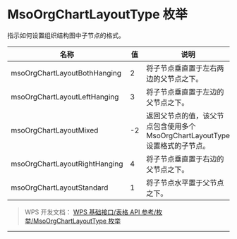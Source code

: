 # MsoOrgChartLayoutType 枚举

指示如何设置组织结构图中子节点的格式。

| 名称                          | 值  | 说明                                                                          |
|-------------------------------|-----|-------------------------------------------------------------------------------|
| msoOrgChartLayoutBothHanging  | 2   | 将子节点垂直置于左右两边的父节点之下。                                        |
| msoOrgChartLayoutLeftHanging  | 3   | 将子节点垂直置于左边的父节点之下。                                            |
| msoOrgChartLayoutMixed        | -2  | 返回父节点的值，该父节点包含使用多个 MsoOrgChartLayoutType 设置格式的子节点。 |
| msoOrgChartLayoutRightHanging | 4   | 将子节点垂直置于右边的父节点之下。                                            |
| msoOrgChartLayoutStandard     | 1   | 将子节点水平置于父节点之下。                                                  |

> WPS 开发文档： [WPS 基础接口/表格 API 参考/枚举/MsoOrgChartLayoutType 枚举](https://qn.cache.wpscdn.cn/encs/doc/office_v19/topics/WPS%20%E5%9F%BA%E7%A1%80%E6%8E%A5%E5%8F%A3/%E8%A1%A8%E6%A0%BC%20API%20%E5%8F%82%E8%80%83/%E6%9E%9A%E4%B8%BE/MsoOrgChartLayoutType%20%E6%9E%9A%E4%B8%BE.html)

------------------------------------------------------------------------
